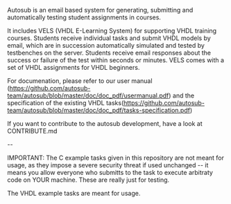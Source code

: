 Autosub is an email based system for generating, submitting and automatically
testing student assignments in courses. 

It includes VELS (VHDL E-Learning System) for supporting VHDL
training courses. Students receive individual tasks and submit VHDL 
models by email, which are in succession automatically simulated 
and tested by testbenches on the server. Students receive email responses 
about the success or failure of the test within seconds or minutes.
VELS comes with a set of VHDL assignments for VHDL beginners.

For documenation, please refer to our user manual (https://github.com/autosub-team/autosub/blob/master/doc/doc_pdf/usermanual.pdf) and the specification of the existing VHDL tasks(https://github.com/autosub-team/autosub/blob/master/doc/doc_pdf/tasks-specification.pdf)

If you want to contribute to the autosub development, have a look at CONTRIBUTE.md

--

IMPORTANT:
The C example tasks given in this repository are not meant for usage, as they
impose a severe security threat if used unchanged -- it means you allow everyone
who submitts to the task to execute arbitraty code on YOUR machine. These are really
just for testing.

The VHDL example tasks are meant for usage.
